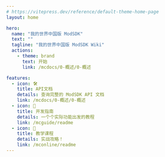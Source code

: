 ```yaml
---
# https://vitepress.dev/reference/default-theme-home-page
layout: home

hero:
  name: "我的世界中国版 ModSDK"
  text: ""
  tagline: "我的世界中国版 ModSDK Wiki"
  actions:
    - theme: brand
      text: 开始
      link: /mcdocs/0-概述/0-概述

features:
  - icon: 🛠️
    title: API文档
    details: 查询完整的 ModSDK API 文档
    link: /mcdocs/0-概述/0-概述
  - icon: 📙
    title: 开发指南
    details: 一个个实际功能出发的教程
    link: /mcguide/readme
  - icon: 📝
    title: 教学课程
    details: 实战攻略！
    link: /mconline/readme
---
```


